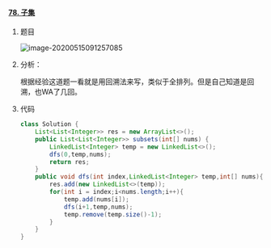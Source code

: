 #### [78. 子集](https://leetcode-cn.com/problems/subsets/)

1. 题目

   ![image-20200515091257085](https://i.loli.net/2020/05/15/WN1wsiFEH9YnOvX.png)

2. 分析：

   根据经验这道题一看就是用回溯法来写，类似于全排列。但是自己知道是回溯，也WA了几回。

3. 代码

   ```java
   class Solution {
       List<List<Integer>> res = new ArrayList<>();
       public List<List<Integer>> subsets(int[] nums) {
           LinkedList<Integer> temp = new LinkedList<>();
           dfs(0,temp,nums);
           return res;
       }
       public void dfs(int index,LinkedList<Integer> temp,int[] nums){
           res.add(new LinkedList<>(temp));
           for(int i = index;i<nums.length;i++){
               temp.add(nums[i]);
               dfs(i+1,temp,nums);
               temp.remove(temp.size()-1);
           }
       }
   }
   ```

   